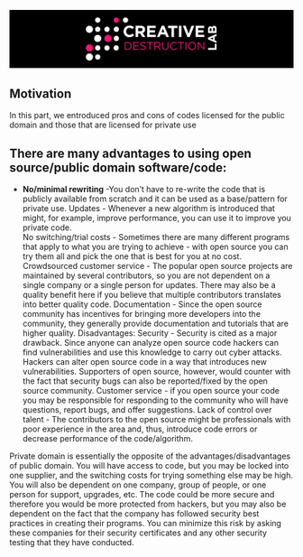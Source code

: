 ![CDL 2020 Cohort Project](../figures/CDL_logo.jpg)

## Motivation

In this part, we entroduced pros and cons of codes licensed for the public domain and those that are licensed for private use

## There are many advantages to using open source/public domain software/code:

* <b>No/minimal rewriting</b> -You don’t have to re-write the code that is publicly available from scratch and it can be used as a base/pattern for private use.
Updates - Whenever a new algorithm is introduced that might, for example, improve performance, you can use it to improve you private code.  
No switching/trial costs - Sometimes there are many different programs that apply to what you are trying to achieve - with open source you can try them all and pick the one that is best for you at no cost. 
Crowdsourced customer service - The popular open source projects are maintained by several contributors, so you are not dependent on a single company or a single person for updates. There may also be a quality benefit here if you believe that multiple contributors translates into better quality code. 
Documentation - Since the open source community has incentives for bringing more developers into the community, they generally provide documentation and tutorials that are higher quality. 
Disadvantages:
Security - Security is cited as a major drawback. Since anyone can analyze open source code hackers can find vulnerabilities and use this knowledge to carry out cyber attacks. Hackers can alter open source code in a way that introduces new vulnerabilities. Supporters of open source, however, would counter with the fact that security bugs can also be reported/fixed by the open source community. 
Customer service - if you open source your code you may be responsible for responding to the community who will have questions, report bugs, and offer suggestions.
Lack of control over talent - The contributors to the open source might be professionals with poor experience in the area and, thus, introduce code errors or decrease performance of the code/algorithm.

Private domain is essentially the opposite of the advantages/disadvantages of public domain. You will have access to code, but you may be locked into one supplier, and the switching costs for trying something else may be high. You will also be dependent on one company, group of people, or one person for support, upgrades, etc. The code could be more secure and therefore you would be more protected from hackers, but you may also be dependent on the fact that the company has followed security best practices in creating their programs. You can minimize this risk by asking these companies for their security certificates and any other security testing that they have conducted. 
